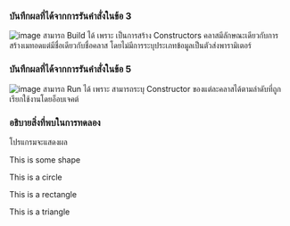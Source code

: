 ### บันทึกผลที่ได้จากการรันคำสั่งในข้อ 3
![image](https://github.com/VisawaPRO/03376836-OOP-2566-Lab-10/assets/144195555/1afe152b-4108-4093-af00-e520b0518b07)
สามารถ Build ได้ เพราะ เป็นการสร้าง Constructors คลาสมีลักษณะเดียวกับการสร้างเมทอดแต่มีชื่อเดียวกับชื่อคลาส โดยไม่มีการระบุประเภทข้อมูลเป็นตัวส่งพารามิเตอร์
### บันทึกผลที่ได้จากการรันคำสั่งในข้อ 5
![image](https://github.com/VisawaPRO/03376836-OOP-2566-Lab-10/assets/144195555/3af426aa-63e5-4f89-b7cc-5758a5acece4)
สามารถ Run ได้ เพราะ สามารถระบุ Constructor ของแต่ละคลาสได้ตามลำดับที่ถูกเรียกใช้งานโดยอ็อบเจคต์
### อธิบายสิ่งที่พบในการทดลอง
โปรแกรมจะแสดงผล

This is some shape

This is a circle

This is a rectangle

This is a triangle




